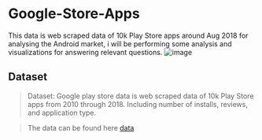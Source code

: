 # Google-Store-Apps

 This data is web scraped data of 10k Play Store apps around Aug 2018 for analysing the Android market, i will be performing some analysis and visualizations for answering relevant questions. 
![image](https://github.com/waleedsf/Google-Play-Stere-Apps-Data/assets/86128909/8d567abf-d6c6-4661-bed3-d767d3671c50)



## Dataset

> Dataset: Google play store data is web scraped data of 10k Play Store apps from 2010 through 2018. Including number of installs, reviews, and application type.

>The data can be found here [data](https://www.kaggle.com/datasets/lava18/google-play-store-apps?select=googleplaystore.csv)
